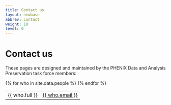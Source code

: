 ```yaml
---
title: Contact us
layout: newbase
abbrev: contact
weight: 10
level: 0
---
```


# Contact us

These pages are designed and maintained by the PHENIX Data and Analysis Preservation task force members:

<table width="40%">
{% for who in site.data.people %}
<tr>
<td>{{ who.full }}</td><td><a href="mailto:{{ who.email }}">{{ who.email }}</a></td>
</tr>
{% endfor %}
</table>
